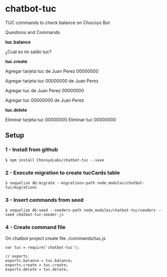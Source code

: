 # chatbot-tuc
TUC commands to check balance on Chocoyo Bot

Questions and Commands

**tuc.balance**

¿Cuál es mi saldo tuc?

**tuc.create**

Agregar tarjeta tuc de Juan Perez 00000000

Agregar tarjeta tuc 00000000 de Juan Perez

Agregar tuc de Juan Perez 00000000

Agregar tuc 00000000 de Juan Perez

**tuc.delete**

Eliminar tarjeta tuc 00000000
Eliminar tuc 00000000

## Setup

### 1 - Install from github

    $ npm install ChocoyoLabs/chatbot-tuc --save

### 2 - Execute migration to create tucCards table

    $ sequelize db:migrate --migrations-path node_modules/chatbot-tuc/migrations

### 3 - Insert commands from seed

    $ sequelize db:seed --seeders-path node_modules/chatbot-tuc/seeders --seed chatbot-tuc-seeder.js

### 4 - Create command file

On chatbot project create file ./commands/tuc.js

    var tuc = require('chatbot-tuc');

    // exports
    exports.balance = tuc.balance;
    exports.create = tuc.create;
    exports.delete = tuc.delete;
